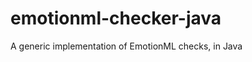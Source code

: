 emotionml-checker-java
======================

A generic implementation of EmotionML checks, in Java